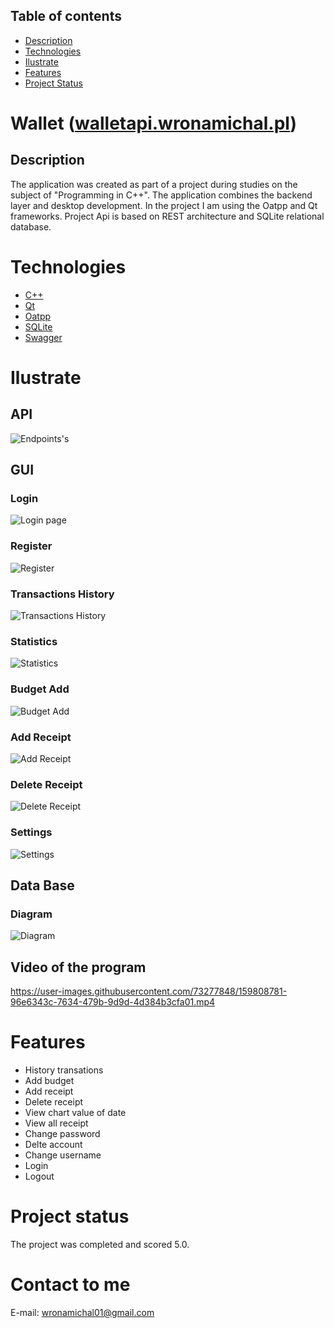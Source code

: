 ## Table of contents
* [Description](#description)
* [Technologies](#technologies)
* [Ilustrate](#ilustrate)
* [Features](#features)
* [Project Status](#project-status)

# Wallet ([walletapi.wronamichal.pl](https://walletapi.wronamichal.pl/swagger/ui))
## Description
The application was created as part of a project during studies on the subject of "Programming in C++". The application combines the backend layer and desktop development. 
In the project I am using the Oatpp and Qt frameworks. Project Api is based on REST architecture and SQLite relational database.

# Technologies
* [C++](https://docs.microsoft.com/en-us/cpp/?view=msvc-170)
* [Qt](https://www.qt.io/)
* [Oatpp](https://oatpp.io/)
* [SQLite](https://www.sqlite.org/index.html)
* [Swagger](https://swagger.io/)

# Ilustrate
## API
![Endpoints's](images/api.png)


## GUI
### Login
![Login page](images/login.png)

### Register
![Register](images/register.png)

### Transactions History
![Transactions History](images/transaction_history.png)

### Statistics
![Statistics](images/statistic.png)

### Budget Add
![Budget Add](images/budget_add.png)

### Add Receipt
![Add Receipt](images/add_receipt.png)

### Delete Receipt
![Delete Receipt](images/delete_receipt.png)

### Settings
![Settings](images/settings.png)

## Data Base
### Diagram
![Diagram](images/diagram.png)

## Video of the program
https://user-images.githubusercontent.com/73277848/159808781-96e6343c-7634-479b-9d9d-4d384b3cfa01.mp4

# Features
- History transations
- Add budget
- Add receipt
- Delete receipt
- View chart value of date
- View all receipt
- Change password
- Delte account
- Change username
- Login
- Logout

# Project status
The project was completed and scored 5.0.

# Contact to me
E-mail: wronamichal01@gmail.com
